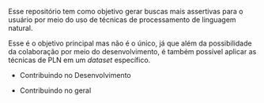 Esse repositório tem como objetivo gerar buscas mais assertivas para o usuário por meio do uso de técnicas de processamento de linguagem natural.

Esse é o objetivo principal mas não é o único, já que além da possibilidade da colaboração por meio do desenvolvimento, é também possível aplicar as técnicas de PLN em um _dataset_ específico.

- Contribuindo no Desenvolvimento

- Contribuindo no geral
